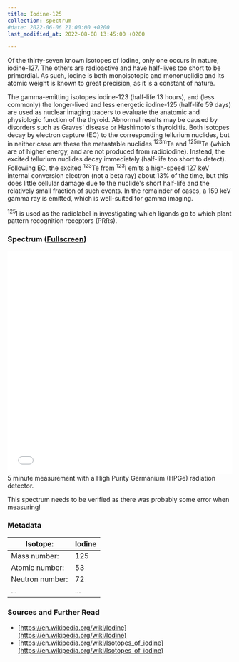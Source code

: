 ```yaml
---
title: Iodine-125
collection: spectrum
#date: 2022-06-06 21:00:00 +0200
last_modified_at: 2022-08-08 13:45:00 +0200

---
```


Of the thirty-seven known isotopes of iodine, only one occurs in nature, iodine-127. The others are radioactive and have half-lives too short to be primordial. As such, iodine is both monoisotopic and mononuclidic and its atomic weight is known to great precision, as it is a constant of nature.

The gamma-emitting isotopes iodine-123 (half-life 13 hours), and (less commonly) the longer-lived and less energetic iodine-125 (half-life 59 days) are used as nuclear imaging tracers to evaluate the anatomic and physiologic function of the thyroid. Abnormal results may be caused by disorders such as Graves' disease or Hashimoto's thyroiditis. Both isotopes decay by electron capture (EC) to the corresponding tellurium nuclides, but in neither case are these the metastable nuclides <sup>123m</sup>Te and <sup>125m</sup>Te (which are of higher energy, and are not produced from radioiodine). Instead, the excited tellurium nuclides decay immediately (half-life too short to detect). Following EC, the excited <sup>123</sup>Te from <sup>123</sup>I emits a high-speed 127 keV internal conversion electron (not a beta ray) about 13% of the time, but this does little cellular damage due to the nuclide's short half-life and the relatively small fraction of such events. In the remainder of cases, a 159 keV gamma ray is emitted, which is well-suited for gamma imaging.

<sup>125</sup>I is used as the radiolabel in investigating which ligands go to which plant pattern recognition receptors (PRRs).

### Spectrum ([Fullscreen](/assets/spectra/I-125.html))

<iframe width="100%" height="500" src="/assets/spectra/I-125.html" title="I-125 gamma spectrum" frameborder="0" allowfullscreen></iframe>
5 minute measurement with a High Purity Germanium (HPGe) radiation detector.

This spectrum needs to be verified as there was probably some error when measuring!

### Metadata

| Isotope: | Iodine |
| --- | --- |
| Mass number: | 125 |
| Atomic number: | 53 |
| Neutron number: | 72 |
| ... | ... |

### Sources and Further Read

- [https://en.wikipedia.org/wiki/Iodine](https://en.wikipedia.org/wiki/Iodine)
- [https://en.wikipedia.org/wiki/Isotopes_of_iodine](https://en.wikipedia.org/wiki/Isotopes_of_iodine)

